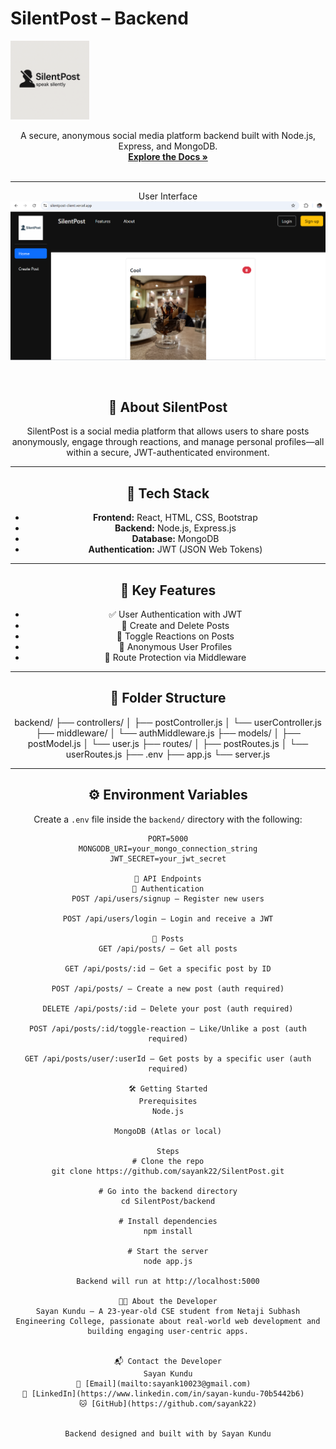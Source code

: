 # SilentPost – Backend

<a href="https://silentpost-client.vercel.app/">
    <img src="../frontend/src/assets/tagline.png" alt="SilentPost Logo" style="width: 25%;height: 25%"/>
  </a>
</p>

<p align="center">
  A secure, anonymous social media platform backend built with Node.js, Express, and MongoDB.
  <br />
  <a href="https://github.com/sayank22/social-media"><strong>Explore the Docs »</strong></a>
   <br />
  <br />
</p>

</div>

---

<p align="center">
User Interface
<br />
  <a href="https://silentpost-client.vercel.app/">
    <img src="../frontend/src/assets/silentpost.png" alt="SilentPost ScreenShot" />
  </a>
</p>
<br />
<div align="center">

## 📝 About SilentPost

SilentPost is a social media platform that allows users to share posts anonymously, engage through reactions, and manage personal profiles—all within a secure, JWT-authenticated environment.

---

## 🔧 Tech Stack

- **Frontend:** React, HTML, CSS, Bootstrap  
- **Backend:** Node.js, Express.js  
- **Database:** MongoDB  
- **Authentication:** JWT (JSON Web Tokens)  

---

## 🚀 Key Features

- ✅ User Authentication with JWT  
- 📝 Create and Delete Posts  
- 💬 Toggle Reactions on Posts  
- 👤 Anonymous User Profiles  
- 🔐 Route Protection via Middleware  

---

## 📂 Folder Structure

backend/ ├── controllers/ │ ├── postController.js │ └── userController.js ├── middleware/ │ └── authMiddleware.js ├── models/ │ ├── postModel.js │ └── user.js ├── routes/ │ ├── postRoutes.js │ └── userRoutes.js ├── .env ├── app.js └── server.js


---

## ⚙️ Environment Variables

Create a `.env` file inside the `backend/` directory with the following:

```env
PORT=5000
MONGODB_URI=your_mongo_connection_string
JWT_SECRET=your_jwt_secret

📌 API Endpoints
🔐 Authentication
POST /api/users/signup – Register new users

POST /api/users/login – Login and receive a JWT

🧾 Posts
GET /api/posts/ – Get all posts

GET /api/posts/:id – Get a specific post by ID

POST /api/posts/ – Create a new post (auth required)

DELETE /api/posts/:id – Delete your post (auth required)

POST /api/posts/:id/toggle-reaction – Like/Unlike a post (auth required)

GET /api/posts/user/:userId – Get posts by a specific user (auth required)

🛠️ Getting Started
Prerequisites
Node.js

MongoDB (Atlas or local)

Steps
# Clone the repo
git clone https://github.com/sayank22/SilentPost.git

# Go into the backend directory
cd SilentPost/backend

# Install dependencies
npm install

# Start the server
node app.js

Backend will run at http://localhost:5000

👨‍💻 About the Developer
Sayan Kundu – A 23-year-old CSE student from Netaji Subhash Engineering College, passionate about real-world web development and building engaging user-centric apps.


📬 Contact the Developer
Sayan Kundu
📧 [Email](mailto:sayank10023@gmail.com)  
💼 [LinkedIn](https://www.linkedin.com/in/sayan-kundu-70b5442b6)  
🐱 [GitHub](https://github.com/sayank22)


Backend designed and built with by Sayan Kundu